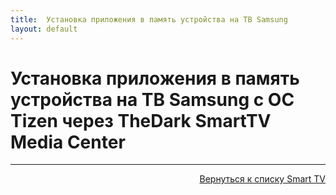 ```yaml
---
title:  Установка приложения в память устройства на ТВ Samsung
layout: default
---
```


# Установка приложения в память устройства на ТВ Samsung с ОС Tizen через TheDark SmartTV Media Center





---
<p align="right"><a href="https://lazykpub.github.io/Lazykpub/pages/smarttv">Вернуться к списку Smart TV</a></p>
